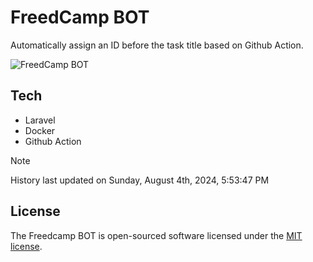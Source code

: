 # FreedCamp BOT

Automatically assign an ID before the task title based on Github Action.

![FreedCamp BOT](https://repository-images.githubusercontent.com/737932867/7d34798b-2680-471c-b089-a78a718d3d6a)

## Tech

- Laravel
- Docker
- Github Action

> [!NOTE]  
> History last updated on Sunday, August 4th, 2024, 5:53:47 PM

## License

The Freedcamp BOT is open-sourced software licensed under the [MIT license](https://opensource.org/licenses/MIT).

